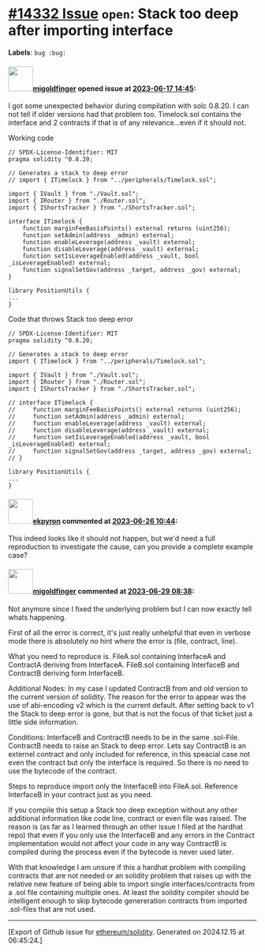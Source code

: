 # [\#14332 Issue](https://github.com/ethereum/solidity/issues/14332) `open`: Stack too deep after importing interface
**Labels**: `bug :bug:`


#### <img src="https://avatars.githubusercontent.com/u/106750422?u=09f4dcec8da0d8a72eda91a61c16739fc225d403&v=4" width="50">[migoldfinger](https://github.com/migoldfinger) opened issue at [2023-06-17 14:45](https://github.com/ethereum/solidity/issues/14332):

I got some unexpected behavior during compilation with solc 0.8.20. I can not tell if older versions had that problem too.
Timelock.sol contains the interface and 2 contracts if that is of any relevance...even if it should not.

Working code
```
// SPDX-License-Identifier: MIT
pragma solidity ^0.8.20;

// Generates a stack to deep error
// import { ITimelock } from "../peripherals/Timelock.sol";

import { IVault } from "./Vault.sol";
import { IRouter } from "./Router.sol";
import { IShortsTracker } from "./ShortsTracker.sol";

interface ITimelock {
    function marginFeeBasisPoints() external returns (uint256);
    function setAdmin(address _admin) external;
    function enableLeverage(address _vault) external;
    function disableLeverage(address _vault) external;
    function setIsLeverageEnabled(address _vault, bool _isLeverageEnabled) external;
    function signalSetGov(address _target, address _gov) external;
}

library PositionUtils {
...
}
```
Code that throws Stack too deep error
```
// SPDX-License-Identifier: MIT
pragma solidity ^0.8.20;

// Generates a stack to deep error
import { ITimelock } from "../peripherals/Timelock.sol";

import { IVault } from "./Vault.sol";
import { IRouter } from "./Router.sol";
import { IShortsTracker } from "./ShortsTracker.sol";

// interface ITimelock {
//     function marginFeeBasisPoints() external returns (uint256);
//     function setAdmin(address _admin) external;
//     function enableLeverage(address _vault) external;
//     function disableLeverage(address _vault) external;
//     function setIsLeverageEnabled(address _vault, bool _isLeverageEnabled) external;
//     function signalSetGov(address _target, address _gov) external;
// }

library PositionUtils {
...
}
```

#### <img src="https://avatars.githubusercontent.com/u/1347491?v=4" width="50">[ekpyron](https://github.com/ekpyron) commented at [2023-06-26 10:44](https://github.com/ethereum/solidity/issues/14332#issuecomment-1607194576):

This indeed looks like it should not happen, but we'd need a full reproduction to investigate the cause, can you provide a complete example case?

#### <img src="https://avatars.githubusercontent.com/u/106750422?u=09f4dcec8da0d8a72eda91a61c16739fc225d403&v=4" width="50">[migoldfinger](https://github.com/migoldfinger) commented at [2023-06-29 08:38](https://github.com/ethereum/solidity/issues/14332#issuecomment-1612637250):

Not anymore since I fixed the underlying problem but I can now exactly tell whats happening.

First of all the error is correct, it's just really unhelpful that even in verbose mode there is absolutely no hint where the error is (file, contract, line).

What you need to reproduce is.
FileA.sol containing InterfaceA and ContractA deriving from InterfaceA.
FileB.sol containing InterfaceB and ContractB deriving form InterfaceB.

Additional Nodes: In my case I updated ContractB from and old version to the current version of solidity. The reason for the error to appear was the use of abi-encoding v2 which is the current default. After setting back to v1 the Stack to deep error is gone, but that is not the focus of that ticket just a little side information.

Conditions: InterfaceB and ContractB needs to be in the same .sol-File. ContractB needs to raise an Stack to deep error.
Lets say ContractB is an externel contract and only included for reference, in this speacial case not even the contract but only the interface is required. So there is no need to use the bytecode of the contract.

Steps to reproduce
import only the InterfaceB into FileA.sol. Reference InterfaceB in your contract just as you need.

If you compile this setup a Stack too deep exception without any other additional information like code line, contract or even file was raised.
The reason is (as far as I learned through an other issue I filed at the hardhat repo) that even if you only use the InterfaceB and any errors in the Contract implementation would not affect your code in any way ContractB is compiled during the process even if the bytecode is never used later.

With that knowledge I am unsure if this a hardhat problem with compiling contracts that are not needed or an solidity problem that raises up with the relative new feature of being able to import single interfaces/contracts from a .sol file containing multiple ones. At least the solidity compiler should be intelligent enough to skip bytecode genereration contracts from imported .sol-files that are not used.


-------------------------------------------------------------------------------



[Export of Github issue for [ethereum/solidity](https://github.com/ethereum/solidity). Generated on 2024.12.15 at 06:45:24.]
